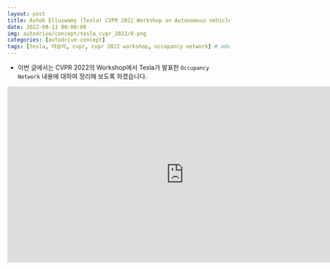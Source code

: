 ```yaml
---
layout: post
title: Ashok Elluswamy (Tesla) CVPR 2022 Workshop on Autonomous Vehicles (Occupancy Network) 정리
date: 2022-09-11 00:00:00
img: autodrive/concept/tesla_cvpr_2022/0.png
categories: [autodrive-concept] 
tags: [tesla, 테슬라, cvpr, cvpr 2022 workshop, occupancy network] # add tag
---
```


- 이번 글에서는 CVPR 2022의 Workshop에서 Tesla가 발표한 `Occupancy Network` 내용에 대하여 정리해 보도록 하겠습니다.

<div style="text-align: center;">
    <iframe src="https://www.youtube.com/embed/jPCV4GKX9Dw" frameborder="0" allowfullscreen="true" width="800px" height="400px"> </iframe>
</div>

